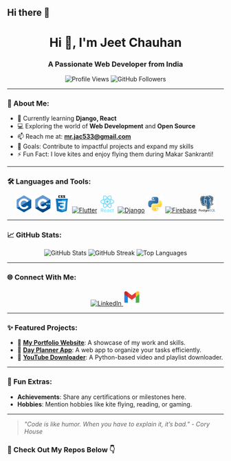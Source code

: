 ## Hi there 👋

<h1 align="center">Hi 👋, I'm Jeet Chauhan</h1>
<h3 align="center">A Passionate Web Developer from India</h3>

<p align="center">
  <img src="https://komarev.com/ghpvc/?username=jeet-1577&label=Profile%20views&color=0e75b6&style=flat" alt="Profile Views" />
  <img src="https://img.shields.io/github/followers/jeet-1577?label=Followers&style=social" alt="GitHub Followers" />
</p>

---

### 🚀 About Me:
- 🌱 Currently learning **Django, React**
- 💻 Exploring the world of **Web Development** and **Open Source**
- 📫 Reach me at: **mr.jac533@gmail.com**
- 🎯 Goals: Contribute to impactful projects and expand my skills
- ⚡ Fun Fact: I love kites and enjoy flying them during Makar Sankranti!

---

### 🛠️ Languages and Tools:
<p align="center">
  <a href="https://www.cprogramming.com/" target="_blank"><img src="https://raw.githubusercontent.com/devicons/devicon/master/icons/c/c-original.svg" alt="C" width="40" height="40"/></a>
  <a href="https://www.w3schools.com/cpp/" target="_blank"><img src="https://raw.githubusercontent.com/devicons/devicon/master/icons/cplusplus/cplusplus-original.svg" alt="C++" width="40" height="40"/></a>
  <a href="https://www.w3schools.com/css/" target="_blank"><img src="https://raw.githubusercontent.com/devicons/devicon/master/icons/css3/css3-original-wordmark.svg" alt="CSS3" width="40" height="40"/></a>
  <a href="https://flutter.dev" target="_blank"><img src="https://www.vectorlogo.zone/logos/flutterio/flutterio-icon.svg" alt="Flutter" width="40" height="40"/></a>
  <a href="https://reactjs.org/" target="_blank"><img src="https://raw.githubusercontent.com/devicons/devicon/master/icons/react/react-original-wordmark.svg" alt="React" width="40" height="40"/></a>
  <a href="https://www.djangoproject.com/" target="_blank"><img src="https://cdn.worldvectorlogo.com/logos/django.svg" alt="Django" width="40" height="40"/></a>
  <a href="https://www.python.org" target="_blank"><img src="https://raw.githubusercontent.com/devicons/devicon/master/icons/python/python-original.svg" alt="Python" width="40" height="40"/></a>
  <a href="https://firebase.google.com/" target="_blank"><img src="https://www.vectorlogo.zone/logos/firebase/firebase-icon.svg" alt="Firebase" width="40" height="40"/></a>
  <a href="https://www.postgresql.org" target="_blank"><img src="https://raw.githubusercontent.com/devicons/devicon/master/icons/postgresql/postgresql-original-wordmark.svg" alt="PostgreSQL" width="40" height="40"/></a>
</p>

---

### 📈 GitHub Stats:
<p align="center">
  <img src="https://github-readme-stats.vercel.app/api?username=jeet-1577&show_icons=true&theme=radical" alt="GitHub Stats" />
  <img src="https://github-readme-streak-stats.herokuapp.com/?user=jeet-1577&theme=radical" alt="GitHub Streak" />
  <img src="https://github-readme-stats.vercel.app/api/top-langs/?username=jeet-1577&layout=compact&theme=radical" alt="Top Languages" />
</p>

---

### 🌐 Connect With Me:
<p align="center">
  <a href="https://linkedin.com/in/jeet-chauhan" target="_blank">
    <img src="https://raw.githubusercontent.com/rahuldkjain/github-profile-readme-generator/master/src/images/icons/Social/linked-in-alt.svg" alt="LinkedIn" width="40" height="40" />
  </a>
  <a href="mailto:mr.jac533@gmail.com" target="_blank">
    <img src="https://raw.githubusercontent.com/rahuldkjain/github-profile-readme-generator/master/src/images/icons/Social/gmail.svg" alt="Gmail" width="40" height="40" />
  </a>
</p>

---

### ✨ Featured Projects:
- 📝 [**My Portfolio Website**](https://your-portfolio-link.com): A showcase of my work and skills.
- 🌟 [**Day Planner App**](https://github.com/jeet-1577/day-planner): A web app to organize your tasks efficiently.
- 🚀 [**YouTube Downloader**](https://github.com/jeet-1577/youtube-downloader): A Python-based video and playlist downloader.

---

### 🌟 Fun Extras:
- **Achievements**: Share any certifications or milestones here.
- **Hobbies**: Mention hobbies like kite flying, reading, or gaming.

---

> *"Code is like humor. When you have to explain it, it’s bad." - Cory House*

### 🔗 Check Out My Repos Below 👇
